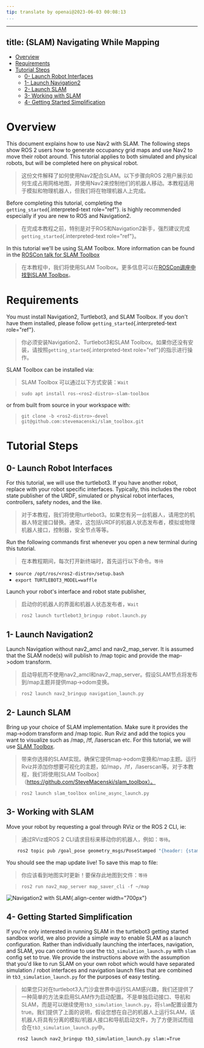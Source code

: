 ```yaml
---
tip: translate by openai@2023-06-03 00:08:13
...
```

---
title: (SLAM) Navigating While Mapping
---

- [Overview](#overview)
- [Requirements](#requirements)
- [Tutorial Steps](#tutorial-steps)
  - [0- Launch Robot Interfaces](#0--launch-robot-interfaces)
  - [1- Launch Navigation2](#1--launch-navigation2)
  - [2- Launch SLAM](#2--launch-slam)
  - [3- Working with SLAM](#3--working-with-slam)
  - [4- Getting Started Simplification](#4--getting-started-simplification)

# Overview


This document explains how to use Nav2 with SLAM. The following steps show ROS 2 users how to generate occupancy grid maps and use Nav2 to move their robot around. This tutorial applies to both simulated and physical robots, but will be completed here on physical robot.

> 这份文件解释了如何使用Nav2配合SLAM。以下步骤向ROS 2用户展示如何生成占用网格地图，并使用Nav2来控制他们的机器人移动。本教程适用于模拟和物理机器人，但我们将在物理机器人上完成。


Before completing this tutorial, completing the `getting_started`{.interpreted-text role="ref"}. is highly recommended especially if you are new to ROS and Navigation2.

> 在完成本教程之前，特别是对于ROS和Navigation2新手，强烈建议完成`getting_started`{.interpreted-text role="ref"}。


In this tutorial we\'ll be using SLAM Toolbox. More information can be found in the [ROSCon talk for SLAM Toolbox](https://vimeo.com/378682207)

> 在本教程中，我们将使用SLAM Toolbox。更多信息可以在[ROSCon讲座中找到SLAM Toolbox](https://vimeo.com/378682207)。

# Requirements


You must install Navigation2, Turtlebot3, and SLAM Toolbox. If you don\'t have them installed, please follow `getting_started`{.interpreted-text role="ref"}.

> 你必须安装Navigation2、Turtlebot3和SLAM Toolbox。如果你还没有安装，请按照`getting_started`{.interpreted-text role="ref"}的指示进行操作。


SLAM Toolbox can be installed via:

> SLAM Toolbox 可以通过以下方式安装：`Wait`

> `sudo apt install ros-<ros2-distro>-slam-toolbox`

or from built from source in your workspace with:

> `git clone -b <ros2-distro>-devel git@github.com:stevemacenski/slam_toolbox.git`

# Tutorial Steps

## 0- Launch Robot Interfaces


For this tutorial, we will use the turtlebot3. If you have another robot, replace with your robot specific interfaces. Typically, this includes the robot state publisher of the URDF, simulated or physical robot interfaces, controllers, safety nodes, and the like.

> 对于本教程，我们将使用turtlebot3。如果您有另一台机器人，请用您的机器人特定接口替换。通常，这包括URDF的机器人状态发布者，模拟或物理机器人接口，控制器，安全节点等等。


Run the following commands first whenever you open a new terminal during this tutorial.

> 在本教程期间，每次打开新终端时，首先运行以下命令。`等待`

- `source /opt/ros/<ros2-distro>/setup.bash`
- `export TURTLEBOT3_MODEL=waffle`


Launch your robot\'s interface and robot state publisher,

> 启动你的机器人的界面和机器人状态发布者，`Wait`

> `ros2 launch turtlebot3_bringup robot.launch.py`

## 1- Launch Navigation2


Launch Navigation without nav2_amcl and nav2_map_server. It is assumed that the SLAM node(s) will publish to /map topic and provide the map-\>odom transform.

> 启动导航而不使用nav2_amcl和nav2_map_server。假设SLAM节点将发布到/map主题并提供map-\>odom变换。

> `ros2 launch nav2_bringup navigation_launch.py`

## 2- Launch SLAM


Bring up your choice of SLAM implementation. Make sure it provides the map-\>odom transform and /map topic. Run Rviz and add the topics you want to visualize such as /map, /tf, /laserscan etc. For this tutorial, we will use [SLAM Toolbox](https://github.com/SteveMacenski/slam_toolbox).

> 带来你选择的SLAM实现。确保它提供map-\>odom变换和/map主题。运行Rviz并添加你想要可视化的主题，如/map，/tf，/laserscan等。对于本教程，我们将使用[SLAM Toolbox]（https://github.com/SteveMacenski/slam_toolbox）。

> `ros2 launch slam_toolbox online_async_launch.py`

## 3- Working with SLAM


Move your robot by requesting a goal through RViz or the ROS 2 CLI, ie:

> 通过RViz或ROS 2 CLI请求目标来移动你的机器人，例如：`等待`。

```bash
    ros2 topic pub /goal_pose geometry_msgs/PoseStamped "{header: {stamp: {sec: 0}, frame_id: 'map'}, pose: {position: {x: 0.2, y: 0.0, z: 0.0}, orientation: {w: 1.0}}}"
```


You should see the map update live! To save this map to file:

> 你应该看到地图实时更新！要保存此地图到文件：`等待`

> `ros2 run nav2_map_server map_saver_cli -f ~/map`

![Navigation2 with SLAM](images/Navigation2_with_SLAM/navigation2_with_slam.gif){.align-center width="700px"}

## 4- Getting Started Simplification


If you\'re only interested in running SLAM in the turtlebot3 getting started sandbox world, we also provide a simple way to enable SLAM as a launch configuration. Rather than individually launching the interfaces, navigation, and SLAM, you can continue to use the `tb3_simulation_launch.py` with `slam` config set to true. We provide the instructions above with the assumption that you\'d like to run SLAM on your own robot which would have separated simulation / robot interfaces and navigation launch files that are combined in `tb3_simulation_launch.py` for the purposes of easy testing.

> 如果您只对在turtlebot3入门沙盒世界中运行SLAM感兴趣，我们还提供了一种简单的方法来启用SLAM作为启动配置。不是单独启动接口、导航和SLAM，而是可以继续使用`tb3_simulation_launch.py`，将`slam`配置设置为true。我们提供了上面的说明，假设您想在自己的机器人上运行SLAM，该机器人将具有分离的模拟/机器人接口和导航启动文件，为了方便测试而组合在`tb3_simulation_launch.py`中。

```bash
    ros2 launch nav2_bringup tb3_simulation_launch.py slam:=True
```
